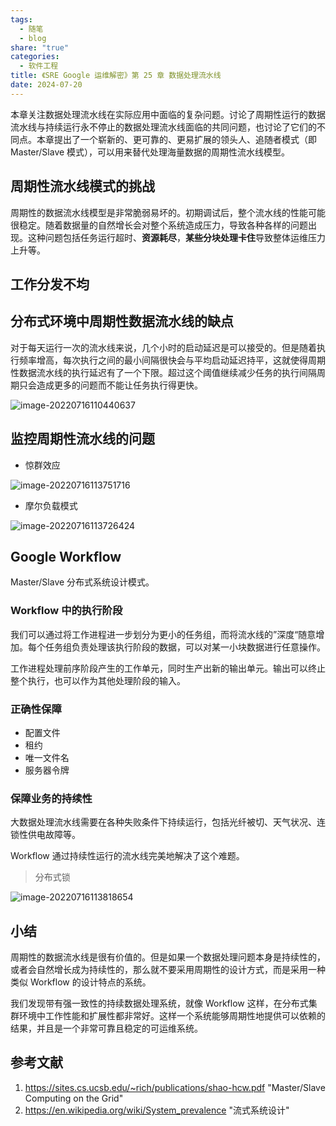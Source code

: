 ```yaml
---
tags:
  - 随笔
  - blog
share: "true"
categories:
  - 软件工程
title: 《SRE Google 运维解密》第 25 章 数据处理流水线
date: 2024-07-20
---
```


本章关注数据处理流水线在实际应用中面临的复杂问题。讨论了周期性运行的数据流水线与持续运行永不停止的数据处理流水线面临的共同问题，也讨论了它们的不同点。本章提出了一个崭新的、更可靠的、更易扩展的领头人、追随者模式（即 Master/Slave 模式），可以用来替代处理海量数据的周期性流水线模型。

## 周期性流水线模式的挑战

周期性的数据流水线模型是非常脆弱易坏的。初期调试后，整个流水线的性能可能很稳定。随着数据量的自然增长会对整个系统造成压力，导致各种各样的问题出现。这种问题包括任务运行超时、**资源耗尽**，**某些分块处理卡住**导致整体运维压力上升等。

## 工作分发不均

## 分布式环境中周期性数据流水线的缺点

对于每天运行一次的流水线来说，几个小时的启动延迟是可以接受的。但是随着执行频率增高，每次执行之间的最小间隔很快会与平均启动延迟持平，这就使得周期性数据流水线的执行延迟有了一个下限。超过这个阈值继续减少任务的执行间隔周期只会造成更多的问题而不能让任务执行得更快。

![image-20220716110440637](assets/images/annually/2022/image-20220716110440637.png)

## 监控周期性流水线的问题

- 惊群效应

![image-20220716113751716](assets/images/annually/2022/image-20220716113751716.png)

- 摩尔负载模式

![image-20220716113726424](assets/images/annually/2022/image-20220716113726424.png)

## Google Workflow

Master/Slave 分布式系统设计模式。

### Workflow 中的执行阶段

我们可以通过将工作进程进一步划分为更小的任务组，而将流水线的”深度“随意增加。每个任务组负责处理该执行阶段的数据，可以对某一小块数据进行任意操作。

工作进程处理前序阶段产生的工作单元，同时生产出新的输出单元。输出可以终止整个执行，也可以作为其他处理阶段的输入。

### 正确性保障

- 配置文件
- 租约
- 唯一文件名
- 服务器令牌

### 保障业务的持续性

大数据处理流水线需要在各种失败条件下持续运行，包括光纤被切、天气状况、连锁性供电故障等。

Workflow 通过持续性运行的流水线完美地解决了这个难题。

> 分布式锁

![image-20220716113818654](assets/images/annually/2022/image-20220716113818654.png)

## 小结

周期性的数据流水线是很有价值的。但是如果一个数据处理问题本身是持续性的，或者会自然增长成为持续性的，那么就不要采用周期性的设计方式，而是采用一种类似 Workflow 的设计特点的系统。

我们发现带有强一致性的持续数据处理系统，就像 Workflow 这样，在分布式集群环境中工作性能和扩展性都非常好。这样一个系统能够周期性地提供可以依赖的结果，并且是一个非常可靠且稳定的可运维系统。

## 参考文献

1. https://sites.cs.ucsb.edu/~rich/publications/shao-hcw.pdf "Master/Slave Computing on the Grid"
2. https://en.wikipedia.org/wiki/System_prevalence "流式系统设计"
